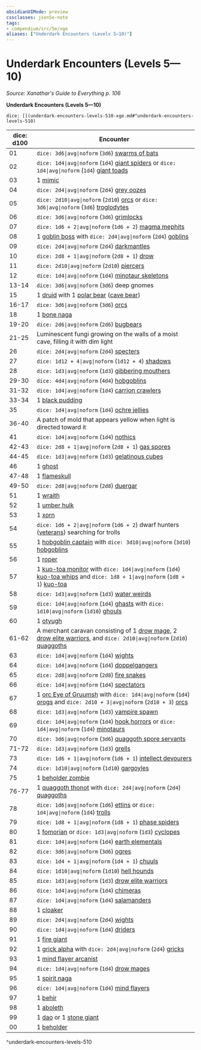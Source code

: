 ```yaml
---
obsidianUIMode: preview
cssclasses: json5e-note
tags:
- compendium/src/5e/xge
aliases: ["Underdark Encounters (Levels 5—10)"]
---
```

# Underdark Encounters (Levels 5—10)
*Source: Xanathar's Guide to Everything p. 106* 

**Underdark Encounters (Levels 5—10)**

`dice: [](underdark-encounters-levels-510-xge.md#^underdark-encounters-levels-510)`

| dice: d100 | Encounter |
|------------|-----------|
| 01 | `dice: 3d6\|avg\|noform` (`3d6`) [swarms of bats](/3-Mechanics/CLI/bestiary/beast/swarm-of-bats.md) |
| 02 | `dice: 1d4\|avg\|noform` (`1d4`) [giant spiders](/3-Mechanics/CLI/bestiary/beast/giant-spider.md) or `dice: 1d4\|avg\|noform` (`1d4`) [giant toads](/3-Mechanics/CLI/bestiary/beast/giant-toad.md) |
| 03 | 1 [mimic](/3-Mechanics/CLI/bestiary/monstrosity/mimic.md) |
| 04 | `dice: 2d4\|avg\|noform` (`2d4`) [grey oozes](/3-Mechanics/CLI/bestiary/ooze/gray-ooze.md) |
| 05 | `dice: 2d10\|avg\|noform` (`2d10`) [orcs](/3-Mechanics/CLI/bestiary/humanoid/orc.md) or `dice: 3d6\|avg\|noform` (`3d6`) [troglodytes](/3-Mechanics/CLI/bestiary/humanoid/troglodyte.md) |
| 06 | `dice: 3d6\|avg\|noform` (`3d6`) [grimlocks](/3-Mechanics/CLI/bestiary/humanoid/grimlock.md) |
| 07 | `dice: 1d6 + 2\|avg\|noform` (`1d6 + 2`) [magma mephits](/3-Mechanics/CLI/bestiary/elemental/magma-mephit.md) |
| 08 | 1 [goblin boss](/3-Mechanics/CLI/bestiary/humanoid/goblin-boss.md) with `dice: 2d4\|avg\|noform` (`2d4`) [goblins](/3-Mechanics/CLI/bestiary/humanoid/goblin.md) |
| 09 | `dice: 2d4\|avg\|noform` (`2d4`) [darkmantles](/3-Mechanics/CLI/bestiary/monstrosity/darkmantle.md) |
| 10 | `dice: 2d8 + 1\|avg\|noform` (`2d8 + 1`) [drow](/3-Mechanics/CLI/bestiary/humanoid/drow.md) |
| 11 | `dice: 2d10\|avg\|noform` (`2d10`) [piercers](/3-Mechanics/CLI/bestiary/monstrosity/piercer.md) |
| 12 | `dice: 1d4\|avg\|noform` (`1d4`) [minotaur skeletons](/3-Mechanics/CLI/bestiary/undead/minotaur-skeleton.md) |
| 13-14 | `dice: 3d6\|avg\|noform` (`3d6`) deep gnomes |
| 15 | 1 [druid](/3-Mechanics/CLI/bestiary/humanoid/druid.md) with 1 [polar bear](/3-Mechanics/CLI/bestiary/beast/polar-bear.md) ([cave bear](/3-Mechanics/CLI/bestiary/beast/cave-bear.md)) |
| 16-17 | `dice: 3d6\|avg\|noform` (`3d6`) [orcs](/3-Mechanics/CLI/bestiary/humanoid/orc.md) |
| 18 | 1 [bone naga](/3-Mechanics/CLI/bestiary/undead/bone-naga-guardian.md) |
| 19-20 | `dice: 2d6\|avg\|noform` (`2d6`) [bugbears](/3-Mechanics/CLI/bestiary/humanoid/bugbear.md) |
| 21-25 | Luminescent fungi growing on the walls of a moist cave, filling it with dim light |
| 26 | `dice: 2d4\|avg\|noform` (`2d4`) [specters](/3-Mechanics/CLI/bestiary/undead/specter.md) |
| 27 | `dice: 1d12 + 4\|avg\|noform` (`1d12 + 4`) [shadows](/3-Mechanics/CLI/bestiary/undead/shadow.md) |
| 28 | `dice: 1d3\|avg\|noform` (`1d3`) [gibbering mouthers](/3-Mechanics/CLI/bestiary/aberration/gibbering-mouther.md) |
| 29-30 | `dice: 4d4\|avg\|noform` (`4d4`) [hobgoblins](/3-Mechanics/CLI/bestiary/humanoid/hobgoblin.md) |
| 31-32 | `dice: 1d4\|avg\|noform` (`1d4`) [carrion crawlers](/3-Mechanics/CLI/bestiary/monstrosity/carrion-crawler.md) |
| 33-34 | 1 [black pudding](/3-Mechanics/CLI/bestiary/ooze/black-pudding.md) |
| 35 | `dice: 1d4\|avg\|noform` (`1d4`) [ochre jellies](/3-Mechanics/CLI/bestiary/ooze/ochre-jelly.md) |
| 36-40 | A patch of mold that appears yellow when light is directed toward it |
| 41 | `dice: 1d4\|avg\|noform` (`1d4`) [nothics](/3-Mechanics/CLI/bestiary/aberration/nothic.md) |
| 42-43 | `dice: 2d8 + 1\|avg\|noform` (`2d8 + 1`) [gas spores](/3-Mechanics/CLI/bestiary/plant/gas-spore.md) |
| 44-45 | `dice: 1d3\|avg\|noform` (`1d3`) [gelatinous cubes](/3-Mechanics/CLI/bestiary/ooze/gelatinous-cube.md) |
| 46 | 1 [ghost](/3-Mechanics/CLI/bestiary/undead/ghost.md) |
| 47-48 | 1 [flameskull](/3-Mechanics/CLI/bestiary/undead/flameskull.md) |
| 49-50 | `dice: 2d8\|avg\|noform` (`2d8`) [duergar](/3-Mechanics/CLI/bestiary/humanoid/duergar.md) |
| 51 | 1 [wraith](/3-Mechanics/CLI/bestiary/undead/wraith.md) |
| 52 | 1 [umber hulk](/3-Mechanics/CLI/bestiary/monstrosity/umber-hulk.md) |
| 53 | 1 [xorn](/3-Mechanics/CLI/bestiary/elemental/xorn.md) |
| 54 | `dice: 1d6 + 2\|avg\|noform` (`1d6 + 2`) dwarf hunters ([veterans](/3-Mechanics/CLI/bestiary/humanoid/veteran.md)) searching for trolls |
| 55 | 1 [hobgoblin captain](/3-Mechanics/CLI/bestiary/humanoid/hobgoblin-captain.md) with `dice: 3d10\|avg\|noform` (`3d10`) [hobgoblins](/3-Mechanics/CLI/bestiary/humanoid/hobgoblin.md) |
| 56 | 1 [roper](/3-Mechanics/CLI/bestiary/monstrosity/roper.md) |
| 57 | 1 [kuo-toa monitor](/3-Mechanics/CLI/bestiary/humanoid/kuo-toa-monitor.md) with `dice: 1d4\|avg\|noform` (`1d4`) [kuo-toa whips](/3-Mechanics/CLI/bestiary/humanoid/kuo-toa-whip.md) and `dice: 1d8 + 1\|avg\|noform` (`1d8 + 1`) [kuo-toa](/3-Mechanics/CLI/bestiary/humanoid/kuo-toa.md) |
| 58 | `dice: 1d3\|avg\|noform` (`1d3`) [water weirds](/3-Mechanics/CLI/bestiary/elemental/water-weird.md) |
| 59 | `dice: 1d4\|avg\|noform` (`1d4`) [ghasts](/3-Mechanics/CLI/bestiary/undead/ghast.md) with `dice: 1d10\|avg\|noform` (`1d10`) [ghouls](/3-Mechanics/CLI/bestiary/undead/ghoul.md) |
| 60 | 1 [otyugh](/3-Mechanics/CLI/bestiary/aberration/otyugh.md) |
| 61-62 | A merchant caravan consisting of 1 [drow mage](/3-Mechanics/CLI/bestiary/humanoid/drow-mage.md), 2 [drow elite warriors](/3-Mechanics/CLI/bestiary/humanoid/drow-elite-warrior.md), and `dice: 2d10\|avg\|noform` (`2d10`) [quaggoths](/3-Mechanics/CLI/bestiary/humanoid/quaggoth.md) |
| 63 | `dice: 1d4\|avg\|noform` (`1d4`) [wights](/3-Mechanics/CLI/bestiary/undead/wight.md) |
| 64 | `dice: 1d4\|avg\|noform` (`1d4`) [doppelgangers](/3-Mechanics/CLI/bestiary/monstrosity/doppelganger.md) |
| 65 | `dice: 2d8\|avg\|noform` (`2d8`) [fire snakes](/3-Mechanics/CLI/bestiary/elemental/fire-snake.md) |
| 66 | `dice: 1d4\|avg\|noform` (`1d4`) [spectators](/3-Mechanics/CLI/bestiary/aberration/spectator.md) |
| 67 | 1 [orc Eye of Gruumsh](/3-Mechanics/CLI/bestiary/humanoid/orc-eye-of-gruumsh.md) with `dice: 1d4\|avg\|noform` (`1d4`) [orogs](/3-Mechanics/CLI/bestiary/humanoid/orog.md) and `dice: 2d10 + 3\|avg\|noform` (`2d10 + 3`) [orcs](/3-Mechanics/CLI/bestiary/humanoid/orc.md) |
| 68 | `dice: 1d3\|avg\|noform` (`1d3`) [vampire spawn](/3-Mechanics/CLI/bestiary/undead/vampire-spawn.md) |
| 69 | `dice: 1d4\|avg\|noform` (`1d4`) [hook horrors](/3-Mechanics/CLI/bestiary/monstrosity/hook-horror.md) or `dice: 1d4\|avg\|noform` (`1d4`) [minotaurs](/3-Mechanics/CLI/bestiary/monstrosity/minotaur.md) |
| 70 | `dice: 3d6\|avg\|noform` (`3d6`) [quaggoth spore servants](/3-Mechanics/CLI/bestiary/plant/quaggoth-spore-servant.md) |
| 71-72 | `dice: 1d3\|avg\|noform` (`1d3`) [grells](/3-Mechanics/CLI/bestiary/aberration/grell.md) |
| 73 | `dice: 1d6 + 1\|avg\|noform` (`1d6 + 1`) [intellect devourers](/3-Mechanics/CLI/bestiary/aberration/intellect-devourer.md) |
| 74 | `dice: 1d10\|avg\|noform` (`1d10`) [gargoyles](/3-Mechanics/CLI/bestiary/elemental/gargoyle.md) |
| 75 | 1 [beholder zombie](/3-Mechanics/CLI/bestiary/undead/beholder-zombie.md) |
| 76-77 | 1 [quaggoth thonot](/3-Mechanics/CLI/bestiary/humanoid/quaggoth-thonot.md) with `dice: 2d4\|avg\|noform` (`2d4`) [quaggoths](/3-Mechanics/CLI/bestiary/humanoid/quaggoth.md) |
| 78 | `dice: 1d6\|avg\|noform` (`1d6`) [ettins](/3-Mechanics/CLI/bestiary/giant/ettin.md) or `dice: 1d4\|avg\|noform` (`1d4`) [trolls](/3-Mechanics/CLI/bestiary/giant/troll.md) |
| 79 | `dice: 1d8 + 1\|avg\|noform` (`1d8 + 1`) [phase spiders](/3-Mechanics/CLI/bestiary/monstrosity/phase-spider.md) |
| 80 | 1 [fomorian](/3-Mechanics/CLI/bestiary/giant/fomorian.md) or `dice: 1d3\|avg\|noform` (`1d3`) [cyclopes](/3-Mechanics/CLI/bestiary/giant/cyclops.md) |
| 81 | `dice: 1d4\|avg\|noform` (`1d4`) [earth elementals](/3-Mechanics/CLI/bestiary/elemental/earth-elemental.md) |
| 82 | `dice: 3d6\|avg\|noform` (`3d6`) [ogres](/3-Mechanics/CLI/bestiary/giant/ogre.md) |
| 83 | `dice: 1d4 + 1\|avg\|noform` (`1d4 + 1`) [chuuls](/3-Mechanics/CLI/bestiary/aberration/chuul.md) |
| 84 | `dice: 1d10\|avg\|noform` (`1d10`) [hell hounds](/3-Mechanics/CLI/bestiary/fiend/hell-hound.md) |
| 85 | `dice: 1d3\|avg\|noform` (`1d3`) [drow elite warriors](/3-Mechanics/CLI/bestiary/humanoid/drow-elite-warrior.md) |
| 86 | `dice: 1d4\|avg\|noform` (`1d4`) [chimeras](/3-Mechanics/CLI/bestiary/monstrosity/chimera.md) |
| 87 | `dice: 1d4\|avg\|noform` (`1d4`) [salamanders](/3-Mechanics/CLI/bestiary/elemental/salamander.md) |
| 88 | 1 [cloaker](/3-Mechanics/CLI/bestiary/aberration/cloaker.md) |
| 89 | `dice: 2d4\|avg\|noform` (`2d4`) [wights](/3-Mechanics/CLI/bestiary/undead/wight.md) |
| 90 | `dice: 1d4\|avg\|noform` (`1d4`) [driders](/3-Mechanics/CLI/bestiary/monstrosity/drider.md) |
| 91 | 1 [fire giant](/3-Mechanics/CLI/bestiary/giant/fire-giant.md) |
| 92 | 1 [grick alpha](/3-Mechanics/CLI/bestiary/monstrosity/grick-alpha.md) with `dice: 2d4\|avg\|noform` (`2d4`) [gricks](/3-Mechanics/CLI/bestiary/monstrosity/grick.md) |
| 93 | 1 [mind flayer arcanist](/3-Mechanics/CLI/bestiary/aberration/mind-flayer-arcanist.md) |
| 94 | `dice: 1d4\|avg\|noform` (`1d4`) [drow mages](/3-Mechanics/CLI/bestiary/humanoid/drow-mage.md) |
| 95 | 1 [spirit naga](/3-Mechanics/CLI/bestiary/monstrosity/spirit-naga.md) |
| 96 | `dice: 1d4\|avg\|noform` (`1d4`) [mind flayers](/3-Mechanics/CLI/bestiary/aberration/mind-flayer.md) |
| 97 | 1 [behir](/3-Mechanics/CLI/bestiary/monstrosity/behir.md) |
| 98 | 1 [aboleth](/3-Mechanics/CLI/bestiary/aberration/aboleth.md) |
| 99 | 1 [dao](/3-Mechanics/CLI/bestiary/elemental/dao.md) or 1 [stone giant](/3-Mechanics/CLI/bestiary/giant/stone-giant.md) |
| 00 | 1 [beholder](/3-Mechanics/CLI/bestiary/aberration/beholder.md) |
^underdark-encounters-levels-510